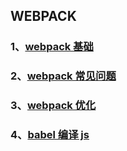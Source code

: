 ## WEBPACK

### 1、[webpack 基础](./webpack)

### 2、[webpack 常见问题](./webpack常见问题)

### 3、[webpack 优化](./webpack优化)

### 4、[babel 编译 js](./babel)
